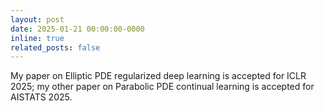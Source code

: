 ```yaml
---
layout: post
date: 2025-01-21 00:00:00-0000
inline: true
related_posts: false
---
```


My paper on Elliptic PDE regularized deep learning is accepted for ICLR 2025; my other paper on Parabolic PDE continual learning is accepted for AISTATS 2025.